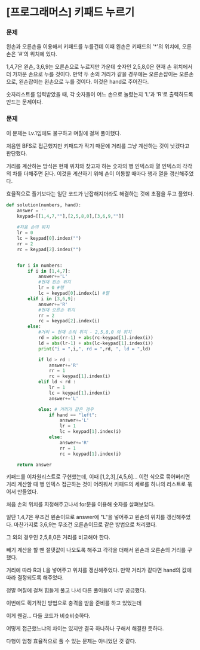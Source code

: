 # [프로그래머스] 키패드 누르기

### 문제

왼손과 오른손을 이용해서 키패드를 누를건데 이때 왼손은 키패드의 '*'의 위치에, 오른손은 '#'의 위치에 있다.

1,4,7은 왼손, 3,6,9는 오른손으로 누르지만 가운데 숫자인 2,5,8,0은 현재 손 위치에서 더 가까운 손으로 누를 것이다. 만약 두 손의 거리가 같을 경우에는 오른손잡이는 오른손으로, 왼손잡이는 왼손으로 누를 것이다. 이것은 hand로 주어진다.

숫자리스트를 입력받았을 때, 각 숫자들이 어느 손으로 눌렸는지 'L'과 'R'로 출력하도록 만드는 문제이다.

### 문제

이 문제는 Lv.1임에도 불구하고 며칠에 걸쳐 풀이했다.

처음엔 BFS로 접근했지만 키패드가 작기 때문에 거리를 그냥 계산하는 것이 낫겠다고 판단했다.

거리를 계산하는 방식은 현재 위치와 찾고자 하는 숫자의 행 인덱스와 열 인덱스의 각각의 차를 더해주면 된다. 이것을 계산하기 위해 손이 이동할 때마다 행과 열을 갱신해주었다. 

효율적으로 풀기보다는 일단 코드가 난잡해지더라도 해결하는 것에 초점을 두고 풀었다.

```python
def solution(numbers, hand):
    answer = ''
    keypad=[[1,4,7,""],[2,5,8,0],[3,6,9,""]]
    
    #처음 손의 위치
    lr = 0
    lc = keypad[0].index("")
    rr = 2
    rc = keypad[2].index("")


    for i in numbers:
        if i in [1,4,7]:
            answer+='L'
            #현재 왼손 위치
            lr = 0 #행
            lc = keypad[0].index(i) #열
        elif i in [3,6,9]:
            answer+='R'
            #현재 오른손 위치
            rr = 2 
            rc = keypad[2].index(i) 
        else: 
            #거리 = 현재 손의 위치 - 2,5,8,0 의 위치
            rd = abs(rr-1) + abs(rc-keypad[1].index(i))
            ld = abs(lr-1) + abs(lc-keypad[1].index(i))
            print("i = ",i,", rd = ",rd, ", ld = ",ld)

            if ld > rd :
                answer+='R'
                rr = 1 
                rc = keypad[1].index(i) 
            elif ld < rd :
                lr = 1
                lc = keypad[1].index(i)
                answer+='L'

            else: # 거리가 같은 경우
                if hand == "left":
                    answer+='L'
                    lr = 1
                    lc = keypad[1].index(i)
                else:
                    answer+='R'
                    rr = 1 
                    rc = keypad[1].index(i)

    return answer
```



키패드를 이차원리스트로 구현했는데, 이때 [1,2,3],[4,5,6]... 이런 식으로 묶어버리면 거리 계산할 때 행 인덱스 접근하는 것이 어려워서 키패드의 세로를 하나의 리스트로 묶어서 만들었다. 

처음 손의 위치를 지정해주고나서  for문을 이용해 숫자를 살펴보았다.

일단 1,4,7은 무조건 왼손이므로 answer에 "L"을 넣어주고 왼손의 위치를 갱신해주었다. 마찬가지로 3,6,9는 무조건 오른손이므로 같은 방법으로 처리했다.

그 외의 경우인 2,5,8,0은 거리를 비교해야 한다.

빼기 계산을 할 땐 절댓값이 나오도록 해주고 각각을 더해서 왼손과 오른손의 거리를 구했다. 

거리에 따라 R과 L을 넣어주고 위치를 갱신해주었다. 만약 거리가 같다면 hand의 값에 따라 결정되도록 해주었다.



정말 며칠에 걸쳐 힘들게 풀고 나서 다른 풀이들이 너무 궁금했다.

이번에도 획기적인 방법으로 충격을 받을 준비를 하고 있었는데

이게 웬걸... 다들 코드가 비슷비슷하다.

어떻게 접근했느냐의 차이는 있지만 결국 하나하나 구해서 해결한 듯하다.

다행이 엄청 효율적으로 풀 수 있는 문제는 아니었던 것 같다.

